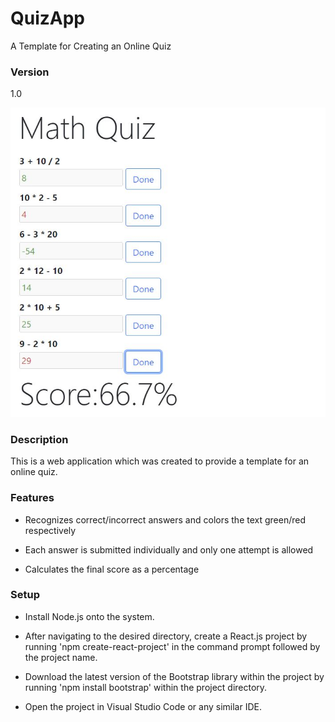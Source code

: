 # QuizApp
A Template for Creating an Online Quiz 

### Version
1.0

![QuizApp](https://github.com/davidamachado/QuizApp/blob/master/public/Quiz.JPG?raw=true)

### Description
This is a web application which was created to provide a template for an online quiz. 

### Features
* Recognizes correct/incorrect answers and colors the text green/red respectively

* Each answer is submitted individually and only one attempt is allowed

* Calculates the final score as a percentage

### Setup
* Install Node.js onto the system.

* After navigating to the desired directory, create a React.js project by running 'npm create-react-project' in the command prompt followed by the project name.

* Download the latest version of the Bootstrap library within the project by running 'npm install bootstrap' within the project directory.

* Open the project in Visual Studio Code or any similar IDE.
